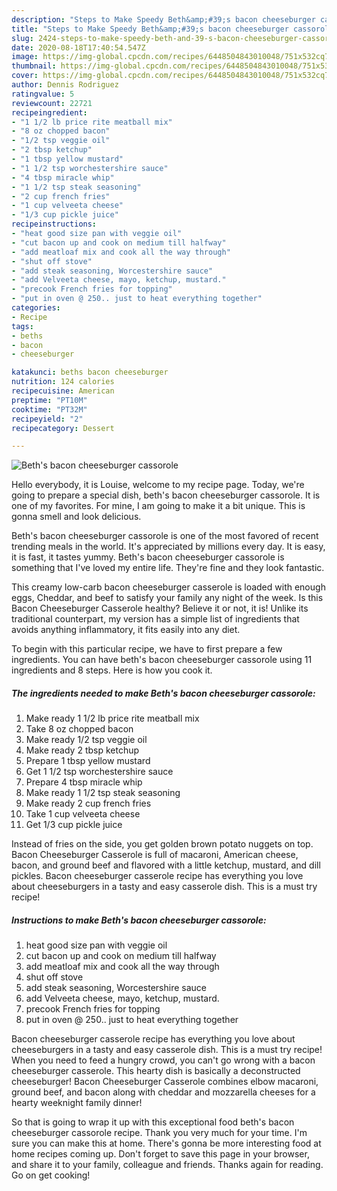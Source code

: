 ```yaml
---
description: "Steps to Make Speedy Beth&amp;#39;s bacon cheeseburger cassorole"
title: "Steps to Make Speedy Beth&amp;#39;s bacon cheeseburger cassorole"
slug: 2424-steps-to-make-speedy-beth-and-39-s-bacon-cheeseburger-cassorole
date: 2020-08-18T17:40:54.547Z
image: https://img-global.cpcdn.com/recipes/6448504843010048/751x532cq70/beths-bacon-cheeseburger-cassorole-recipe-main-photo.jpg
thumbnail: https://img-global.cpcdn.com/recipes/6448504843010048/751x532cq70/beths-bacon-cheeseburger-cassorole-recipe-main-photo.jpg
cover: https://img-global.cpcdn.com/recipes/6448504843010048/751x532cq70/beths-bacon-cheeseburger-cassorole-recipe-main-photo.jpg
author: Dennis Rodriguez
ratingvalue: 5
reviewcount: 22721
recipeingredient:
- "1 1/2 lb price rite meatball mix"
- "8 oz chopped bacon"
- "1/2 tsp veggie oil"
- "2 tbsp ketchup"
- "1 tbsp yellow mustard"
- "1 1/2 tsp worchestershire sauce"
- "4 tbsp miracle whip"
- "1 1/2 tsp steak seasoning"
- "2 cup french fries"
- "1 cup velveeta cheese"
- "1/3 cup pickle juice"
recipeinstructions:
- "heat good size pan with veggie oil"
- "cut bacon up and cook on medium till halfway"
- "add meatloaf mix and cook all the way through"
- "shut off stove"
- "add steak seasoning, Worcestershire sauce"
- "add Velveeta cheese, mayo, ketchup, mustard."
- "precook French fries for topping"
- "put in oven @ 250.. just to heat everything together"
categories:
- Recipe
tags:
- beths
- bacon
- cheeseburger

katakunci: beths bacon cheeseburger 
nutrition: 124 calories
recipecuisine: American
preptime: "PT10M"
cooktime: "PT32M"
recipeyield: "2"
recipecategory: Dessert

---
```



![Beth&#39;s bacon cheeseburger cassorole](https://img-global.cpcdn.com/recipes/6448504843010048/751x532cq70/beths-bacon-cheeseburger-cassorole-recipe-main-photo.jpg)

Hello everybody, it is Louise, welcome to my recipe page. Today, we're going to prepare a special dish, beth&#39;s bacon cheeseburger cassorole. It is one of my favorites. For mine, I am going to make it a bit unique. This is gonna smell and look delicious.

Beth&#39;s bacon cheeseburger cassorole is one of the most favored of recent trending meals in the world. It's appreciated by millions every day. It is easy, it is fast, it tastes yummy. Beth&#39;s bacon cheeseburger cassorole is something that I've loved my entire life. They're fine and they look fantastic.

This creamy low-carb bacon cheeseburger casserole is loaded with enough eggs, Cheddar, and beef to satisfy your family any night of the week. Is this Bacon Cheeseburger Casserole healthy? Believe it or not, it is! Unlike its traditional counterpart, my version has a simple list of ingredients that avoids anything inflammatory, it fits easily into any diet.


To begin with this particular recipe, we have to first prepare a few ingredients. You can have beth&#39;s bacon cheeseburger cassorole using 11 ingredients and 8 steps. Here is how you cook it.

<!--inarticleads1-->

##### The ingredients needed to make Beth&#39;s bacon cheeseburger cassorole:

1. Make ready 1 1/2 lb price rite meatball mix
1. Take 8 oz chopped bacon
1. Make ready 1/2 tsp veggie oil
1. Make ready 2 tbsp ketchup
1. Prepare 1 tbsp yellow mustard
1. Get 1 1/2 tsp worchestershire sauce
1. Prepare 4 tbsp miracle whip
1. Make ready 1 1/2 tsp steak seasoning
1. Make ready 2 cup french fries
1. Take 1 cup velveeta cheese
1. Get 1/3 cup pickle juice


Instead of fries on the side, you get golden brown potato nuggets on top. Bacon Cheeseburger Casserole is full of macaroni, American cheese, bacon, and ground beef and flavored with a little ketchup, mustard, and dill pickles. Bacon cheeseburger casserole recipe has everything you love about cheeseburgers in a tasty and easy casserole dish. This is a must try recipe! 

<!--inarticleads2-->

##### Instructions to make Beth&#39;s bacon cheeseburger cassorole:

1. heat good size pan with veggie oil
1. cut bacon up and cook on medium till halfway
1. add meatloaf mix and cook all the way through
1. shut off stove
1. add steak seasoning, Worcestershire sauce
1. add Velveeta cheese, mayo, ketchup, mustard.
1. precook French fries for topping
1. put in oven @ 250.. just to heat everything together


Bacon cheeseburger casserole recipe has everything you love about cheeseburgers in a tasty and easy casserole dish. This is a must try recipe! When you need to feed a hungry crowd, you can&#39;t go wrong with a bacon cheeseburger casserole. This hearty dish is basically a deconstructed cheeseburger! Bacon Cheeseburger Casserole combines elbow macaroni, ground beef, and bacon along with cheddar and mozzarella cheeses for a hearty weeknight family dinner! 

So that is going to wrap it up with this exceptional food beth&#39;s bacon cheeseburger cassorole recipe. Thank you very much for your time. I'm sure you can make this at home. There's gonna be more interesting food at home recipes coming up. Don't forget to save this page in your browser, and share it to your family, colleague and friends. Thanks again for reading. Go on get cooking!
